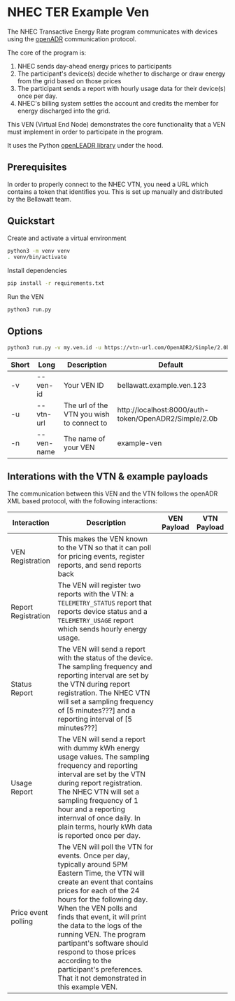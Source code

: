 # NHEC TER Example Ven

The NHEC Transactive Energy Rate program communicates with devices using the [openADR](https://www.openadr.org/) communication protocol.

The core of the program is:

1. NHEC sends day-ahead energy prices to participants
2. The participant's device(s) decide whether to discharge or draw energy from the grid based on those prices
3. The participant sends a report with hourly usage data for their device(s) once per day.
4. NHEC's billing system settles the account and credits the member for energy discharged into the grid.

This VEN (Virtual End Node) demonstrates the core functionality that a VEN must implement in order to participate in the program.

It uses the Python [openLEADR library](https://openleadr.org/) under the hood.

## Prerequisites

In order to properly connect to the NHEC VTN, you need a URL which contains a token that identifies you. This is set up manually and distributed by the Bellawatt team.

## Quickstart

Create and activate a virtual environment
```bash
python3 -m venv venv
. venv/bin/activate
```

Install dependencies
```bash
pip install -r requirements.txt
```

Run the VEN
```bash
python3 run.py
```

## Options
```bash
python3 run.py -v my.ven.id -u https://vtn-url.com/OpenADR2/Simple/2.0b -n my-ven-name
```

|Short|Long|Description|Default|
|-|-|-|-|
|-v|--ven-id|Your VEN ID|bellawatt.example.ven.123|
|-u|--vtn-url|The url of the VTN you wish to connect to|http://localhost:8000/auth-token/OpenADR2/Simple/2.0b|
|-n|--ven-name|The name of your VEN|example-ven|

## Interations with the VTN & example payloads

The communication between this VEN and the VTN follows the openADR XML based protocol, with the following interactions:

|Interaction|Description|VEN Payload|VTN Payload|
|-|-|-|-|
|VEN Registration|This makes the VEN known to the VTN so that it can poll for pricing events, register reports, and send reports back|||
|Report Registration|The VEN will register two reports with the VTN: a `TELEMETRY_STATUS` report that reports device status and a `TELEMETRY_USAGE` report which sends hourly energy usage.|||
|Status Report|The VEN will send a report with the status of the device. The sampling frequency and reporting interval are set by the VTN during report registration. The NHEC VTN will set a sampling frequency of [5 minutes???] and a reporting interval of [5 minutes???]|||
|Usage Report|The VEN will send a report with dummy kWh energy usage values. The sampling frequency and reporting interval are set by the VTN during report registration. The NHEC VTN will set a sampling frequency of 1 hour and a reporting internval of once daily. In plain terms, hourly kWh data is reported once per day.|||
|Price event polling|The VEN will poll the VTN for events. Once per day, typically around 5PM Eastern Time, the VTN will create an event that contains prices for each of the 24 hours for the following day. When the VEN polls and finds that event, it will print the data to the logs of the running VEN. The program partipant's software should respond to those prices according to the participant's preferences. That it not demonstrated in this example VEN.|||
